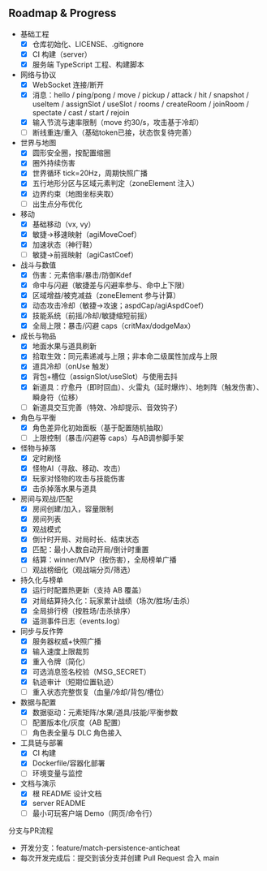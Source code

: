 ## Roadmap & Progress

- 基础工程
  - [x] 仓库初始化、LICENSE、.gitignore
  - [x] CI 构建（server）
  - [x] 服务端 TypeScript 工程、构建脚本

- 网络与协议
  - [x] WebSocket 连接/断开
  - [x] 消息：hello / ping/pong / move / pickup / attack / hit / snapshot / useItem / assignSlot / useSlot / rooms / createRoom / joinRoom / spectate / cast / start / rejoin
  - [x] 输入节流与速率限制（move 约30/s，攻击基于冷却）
  - [ ] 断线重连/重入（基础token已接，状态恢复待完善）

- 世界与地图
  - [x] 圆形安全圈，按配置缩圈
  - [x] 圈外持续伤害
  - [x] 世界循环 tick=20Hz，周期快照广播
  - [x] 五行地形分区与区域元素判定（zoneElement 注入）
  - [x] 边界约束（地图坐标夹取）
  - [ ] 出生点分布优化

- 移动
  - [x] 基础移动（vx, vy）
  - [x] 敏捷→移速映射（agiMoveCoef）
  - [x] 加速状态（神行鞋）
  - [ ] 敏捷→前摇映射（agiCastCoef）

- 战斗与数值
  - [x] 伤害：元素倍率/暴击/防御Kdef
  - [x] 命中与闪避（敏捷差与闪避率参与、命中上下限）
  - [x] 区域增益/被克减益（zoneElement 参与计算）
  - [x] 动态攻击冷却（敏捷→攻速；aspdCap/agiAspdCoef）
  - [x] 技能系统（前摇/冷却/敏捷缩短前摇）
  - [x] 全局上限：暴击/闪避 caps（critMax/dodgeMax）

- 成长与物品
  - [x] 地面水果与道具刷新
  - [x] 拾取生效：同元素递减与上限；非本命二级属性加成与上限
  - [x] 道具冷却（onUse 触发）
  - [x] 背包+槽位（assignSlot/useSlot）与使用去抖
  - [x] 新道具：疗愈丹（即时回血）、火雷丸（延时爆炸）、地刺阵（触发伤害）、瞬身符（位移）
  - [ ] 新道具交互完善（特效、冷却提示、音效钩子）

- 角色与平衡
  - [x] 角色差异化初始面板（基于配置随机抽取）
  - [ ] 上限控制（暴击/闪避等 caps）与AB调参脚手架

- 怪物与掉落
  - [x] 定时刷怪
  - [x] 怪物AI（寻敌、移动、攻击）
  - [x] 玩家对怪物的攻击与技能伤害
  - [x] 击杀掉落水果与道具

- 房间与观战/匹配
  - [x] 房间创建/加入，容量限制
  - [x] 房间列表
  - [x] 观战模式
  - [x] 倒计时开局、对局时长、结束状态
  - [x] 匹配：最小人数自动开局/倒计时重置
  - [x] 结算：winner/MVP（按伤害），全局榜单广播
  - [ ] 观战榜细化（观战端分页/筛选）

- 持久化与榜单
  - [x] 运行时配置热更新（支持 AB 覆盖）
  - [x] 对局结算持久化：玩家累计战绩（场次/胜场/击杀）
  - [x] 全局排行榜（按胜场/击杀排序）
  - [x] 遥测事件日志（events.log）

- 同步与反作弊
  - [x] 服务器权威+快照广播
  - [x] 输入速度上限裁剪
  - [x] 重入令牌（简化）
  - [x] 可选消息签名校验（MSG_SECRET）
  - [x] 轨迹审计（短期位置轨迹）
  - [ ] 重入状态完整恢复（血量/冷却/背包/槽位）

- 数据与配置
  - [x] 数据驱动：元素矩阵/水果/道具/技能/平衡参数
  - [ ] 配置版本化/灰度（AB 配置）
  - [ ] 角色表全量与 DLC 角色接入

- 工具链与部署
  - [x] CI 构建
  - [x] Dockerfile/容器化部署
  - [ ] 环境变量与监控

- 文档与演示
  - [x] 根 README 设计文档
  - [x] server README
  - [ ] 最小可玩客户端 Demo（网页/命令行）

分支与PR流程
- 开发分支：feature/match-persistence-anticheat
- 每次开发完成后：提交到该分支并创建 Pull Request 合入 main